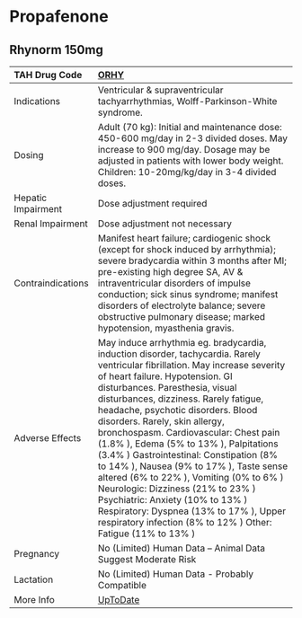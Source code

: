 # Propafenone

## Rhynorm 150mg

| TAH Drug Code      | [ORHY](https://www.tahsda.org.tw/drugs/hissearch.php?drug_code=ORHY)                                                                                                                                                                                                                                                                                                                                                                                                                                                                                                                                                                                                                                                   |
|:-------------------|:-----------------------------------------------------------------------------------------------------------------------------------------------------------------------------------------------------------------------------------------------------------------------------------------------------------------------------------------------------------------------------------------------------------------------------------------------------------------------------------------------------------------------------------------------------------------------------------------------------------------------------------------------------------------------------------------------------------------------|
| Indications        | Ventricular & supraventricular tachyarrhythmias, Wolff-Parkinson-White syndrome.                                                                                                                                                                                                                                                                                                                                                                                                                                                                                                                                                                                                                                       |
| Dosing             | Adult (70 kg): Initial and maintenance dose: 450-600 mg/day in 2-3 divided doses. May increase to 900 mg/day. Dosage may be adjusted in patients with lower body weight. Children: 10-20mg/kg/day in 3-4 divided doses.                                                                                                                                                                                                                                                                                                                                                                                                                                                                                                |
| Hepatic Impairment | Dose adjustment required                                                                                                                                                                                                                                                                                                                                                                                                                                                                                                                                                                                                                                                                                               |
| Renal Impairment   | Dose adjustment not necessary                                                                                                                                                                                                                                                                                                                                                                                                                                                                                                                                                                                                                                                                                          |
| Contraindications  | Manifest heart failure; cardiogenic shock (except for shock induced by arrhythmia); severe bradycardia within 3 months after MI; pre-existing high degree SA, AV & intraventricular disorders of impulse conduction; sick sinus syndrome; manifest disorders of electrolyte balance; severe obstructive pulmonary disease; marked hypotension, myasthenia gravis.                                                                                                                                                                                                                                                                                                                                                      |
| Adverse Effects    | May induce arrhythmia eg. bradycardia, induction disorder, tachycardia. Rarely ventricular fibrillation. May increase severity of heart failure. Hypotension. GI disturbances. Paresthesia, visual disturbances, dizziness. Rarely fatigue, headache, psychotic disorders. Blood disorders. Rarely, skin allergy, bronchospasm. Cardiovascular: Chest pain (1.8% ), Edema (5% to 13% ), Palpitations (3.4% ) Gastrointestinal: Constipation (8% to 14% ), Nausea (9% to 17% ), Taste sense altered (6% to 22% ), Vomiting (0% to 6% ) Neurologic: Dizziness (21% to 23% ) Psychiatric: Anxiety (10% to 13% ) Respiratory: Dyspnea (13% to 17% ), Upper respiratory infection (8% to 12% ) Other: Fatigue (11% to 13% ) |
| Pregnancy          | No (Limited) Human Data – Animal Data Suggest Moderate Risk                                                                                                                                                                                                                                                                                                                                                                                                                                                                                                                                                                                                                                                            |
| Lactation          | No (Limited) Human Data - Probably Compatible                                                                                                                                                                                                                                                                                                                                                                                                                                                                                                                                                                                                                                                                          |
| More Info          | [UpToDate](https://www.uptodate.com/contents/propafenone-drug-information)                                                                                                                                                                                                                                                                                                                                                                                                                                                                                                                                                                                                                                             |


